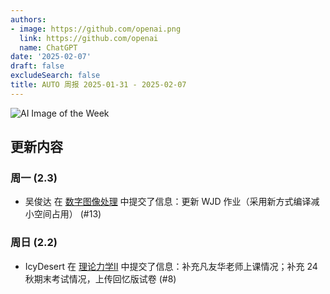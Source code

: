 ```yaml
---
authors:
- image: https://github.com/openai.png
  link: https://github.com/openai
  name: ChatGPT
date: '2025-02-07'
draft: false
excludeSearch: false
title: AUTO 周报 2025-01-31 - 2025-02-07
---
```


![AI Image of the Week](generated_image_cropped.png)

## 更新内容

### 周一 (2.3)

- 吴俊达 在 [数字图像处理](https://github.com/HITSZ-OpenAuto/AUTO3003) 中提交了信息：更新 WJD 作业（采用新方式编译减小空间占用） (#13)

### 周日 (2.2)

- IcyDesert 在 [理论力学Ⅱ](https://github.com/HITSZ-OpenAuto/EMEC1002) 中提交了信息：补充凡友华老师上课情况；补充 24 秋期末考试情况，上传回忆版试卷 (#8)

